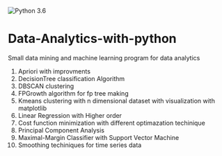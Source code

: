 ![Python 3.6](https://img.shields.io/badge/Python-3.6-brightgreen.svg)

# Data-Analytics-with-python
Small data mining and machine learning program for data analytics

1. Apriori with improvments
2. DecisionTree classification Algorithm
3. DBSCAN clustering
4. FPGrowth algorithm for fp tree making 
5. Kmeans clustering with n dimensional dataset with visualization with matplotlib
6. Linear Regression with Higher order
7. Cost function minimization with different optimazation techinique
8. Principal Component Analysis
9. Maximal-Margin Classifier with Support Vector Machine
10. Smoothing techiniques for time series data
